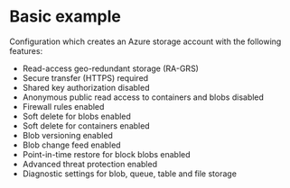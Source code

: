 # Basic example

Configuration which creates an Azure storage account with the following features:

- Read-access geo-redundant storage (RA-GRS)
- Secure transfer (HTTPS) required
- Shared key authorization disabled
- Anonymous public read access to containers and blobs disabled
- Firewall rules enabled
- Soft delete for blobs enabled
- Soft delete for containers enabled
- Blob versioning enabled
- Blob change feed enabled
- Point-in-time restore for block blobs enabled
- Advanced threat protection enabled
- Diagnostic settings for blob, queue, table and file storage
